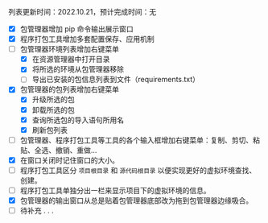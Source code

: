 列表更新时间：2022.10.21，预计完成时间：无

- [x] 包管理器增加 pip 命令输出展示窗口
- [x] 程序打包工具增加多套配置保存、应用机制
- [ ] 包管理器环境列表增加右键菜单
  - [x] 在资源管理器中打开目录
  - [x] 将所选的环境从包管理器移除
  - [ ] 导出已安装的包信息列表到文件（requirements.txt）
- [x] 包管理器的包列表增加右键菜单
  - [x] 升级所选的包
  - [x] 卸载所选的包
  - [x] 查询所选包的导入语句所用名
  - [x] 刷新包列表
- [ ] 包管理器、程序打包工具等工具的各个输入框增加右键菜单：复制、剪切、粘贴、全选、撤销、重做...
- [x] 在窗口关闭时记住窗口的大小。
- [ ] 程序打包工具区分 `项目根目录` 和 `源代码根目录` 以便实现更好的虚拟环境查找、创建。
- [ ] 程序打包工具单独分出一栏来显示项目下的虚拟环境的信息。
- [x] 包管理器的输出窗口从总是贴着包管理器底部改为拖到包管理器边缘吸合。
- [ ] 待补充 . . .
